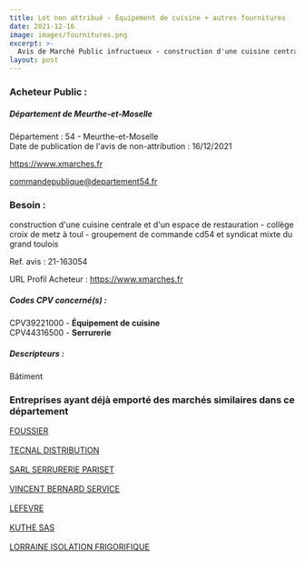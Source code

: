 ```yaml
---
title: Lot non attribué - Équipement de cuisine + autres fournitures
date: 2021-12-16
image: images/fournitures.png
excerpt: >-
  Avis de Marché Public infructueux - construction d'une cuisine centrale et d'un espace de restauration - collège croix de metz à toul - groupement de commande cd54 et syndicat mixte du grand toulois
layout: post
---
```


### Acheteur Public :
##### Département de Meurthe-et-Moselle
Département : 54 - Meurthe-et-Moselle<br/>
Date de publication de l'avis de non-attribution : 16/12/2021


https://www.xmarches.fr

commandepublique@departement54.fr


### Besoin :

construction d'une cuisine centrale et d'un espace de restauration - collège croix de metz à toul - groupement de commande cd54 et syndicat mixte du grand toulois

Ref. avis : 21-163054

URL Profil Acheteur : https://www.xmarches.fr

##### Codes CPV concerné(s) :
CPV39221000 - **Équipement de cuisine** <br/>
CPV44316500 - **Serrurerie** <br/>

##### Descripteurs :
Bâtiment <br/>

### Entreprises ayant déjà emporté des marchés similaires dans ce département
<a href="/entreprise-547/siren-329681340">FOUSSIER</a><br/><br/>
<a href="/entreprise-551/siren-380188979">TECNAL DISTRIBUTION</a><br/><br/>
<a href="/entreprise-552/siren-384231866">SARL SERRURERIE PARISET</a><br/><br/>
<a href="/entreprise-557/siren-412669616">VINCENT BERNARD SERVICE</a><br/><br/>
<a href="/entreprise-573/siren-647220011">LEFEVRE</a><br/><br/>
<a href="/entreprise-574/siren-775619471">KUTHE SAS</a><br/><br/>
<a href="/entreprise-575/siren-791020845">LORRAINE ISOLATION FRIGORIFIQUE</a><br/><br/>
